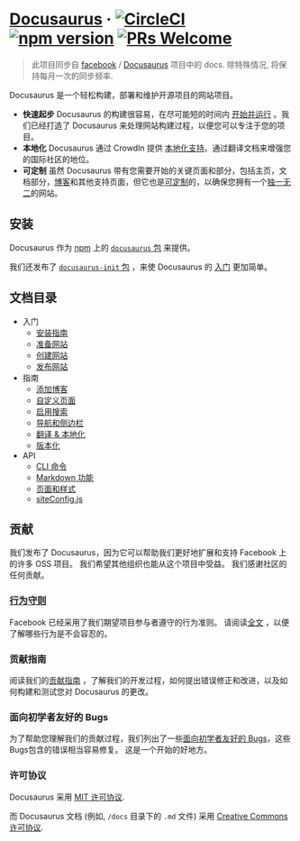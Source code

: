 # [Docusaurus](https://docusaurus.io) &middot;  [![CircleCI](https://circleci.com/gh/facebook/Docusaurus.svg?style=svg)](https://circleci.com/gh/facebook/Docusaurus) [![npm version](https://badge.fury.io/js/docusaurus.svg)](https://badge.fury.io/js/docusaurus) [![PRs Welcome](https://img.shields.io/badge/PRs-welcome-brightgreen.svg)](CONTRIBUTING.md#pull-requests)

> 此项目同步自 [facebook](https://github.com/facebook) / [Docusaurus](https://github.com/facebook/Docusaurus) 项目中的  docs. 除特殊情况, 将保持每月一次的同步频率.

Docusaurus 是一个轻松构建，部署和维护开源项目的网站项目。

* **快速起步** Docusaurus 的构建很容易，在尽可能短的时间内 [开始并运行](docs/getting-started-installation.md) 。我们已经打造了 Docusaurus 来处理网站构建过程，以便您可以专注于您的项目。
* **本地化** Docusaurus 通过 CrowdIn 提供 [本地化支持](docs/guides-translation.md)。通过翻译文档来增强您的国际社区的地位。
* **可定制** 虽然 Docusaurus 带有您需要开始的关键页面和部分，包括主页，文档部分，[博客](docs/guides-blog.md)和其他支持页面，但它也是[可定制](docs/guides-custom-pages.md)的，以确保您拥有一个[独一无二](docs/api-pages.md)的网站。

## 安装

Docusaurus 作为 [npm](https://www.npmjs.com) 上的 [`docusaurus` 包](https://www.npmjs.com/package/docusaurus-init) 来提供。

我们还发布了 [`docusaurus-init` 包](https://www.npmjs.com/package/docusaurus-init) ，来使 Docusaurus 的 [入门](https://docusaurus.io/docs/en/installation.html) 更加简单。

## 文档目录
* 入门
  * [安装指南](docs/getting-started-installation.md)
  * [准备网站](docs/getting-started-preparation.md)
  * [创建网站](docs/getting-started-site-creation.md)
  * [发布网站](docs/getting-started-publishing.md)
* 指南
  * [添加博客](docs/guides-blog.md)
  * [自定义页面](docs/guides-custom-pages.md)
  * [启用搜索](docs/guides-search.md)
  * [导航和侧边栏](docs/guides-navigation.md)
  * [翻译 & 本地化](docs/guides-translation.md)
  * [版本化](docs/guides-versioning.md)
* API
  * [CLI 命令](docs/api-commands.md)
  * [Markdown 功能](docs/api-doc-markdown.md)
  * [页面和样式](docs/api-pages.md)
  * [siteConfig.js](docs/api-site-config.md)

## 贡献

我们发布了 Docusaurus，因为它可以帮助我们更好地扩展和支持 Facebook 上的许多 OSS 项目。 我们希望其他组织也能从这个项目中受益。 我们感谢社区的任何贡献。

### [行为守则](https://code.facebook.com/codeofconduct)

Facebook 已经采用了我们期望项目参与者遵守的行为准则。 请阅读[全文](https://code.facebook.com/codeofconduct) ，以便了解哪些行为是不会容忍的。

### 贡献指南

阅读我们的[贡献指南](https://github.com/facebook/Docusaurus/blob/master/CONTRIBUTING.md) ，了解我们的开发过程，如何提出错误修正和改进，以及如何构建和测试您对 Docusaurus 的更改。

### 面向初学者友好的 Bugs

为了帮助您理解我们的贡献过程，我们列出了一些[面向初学者友好的 Bugs](https://github.com/facebook/Docusaurus/labels/good%20first%20issue)，这些 Bugs包含的错误相当容易修复。 这是一个开始的好地方。

### 许可协议

Docusaurus 采用 [MIT 许可协议](https://github.com/facebook/Docusaurus/blob/master/LICENSE).

而 Docusaurus 文档 (例如, `/docs` 目录下的 `.md` 文件) 采用 [Creative Commons 许可协议](https://github.com/facebook/Docusaurus/blob/master/LICENSE-docs).
